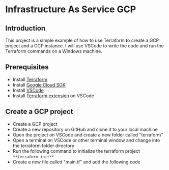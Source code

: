 # Infrastructure As Service GCP

## Introduction
This project is a simple example of how to use Terraform to create a GCP project and a GCP instance.
I will use VSCode to write the code and run the Terraform commands on a Windows machine.

## Prerequisites
- Install [Terraform](https://www.terraform.io/downloads.html)
- Install [Google Cloud SDK](https://cloud.google.com/sdk/docs/install)
- Install [VSCode](https://code.visualstudio.com/download)
- Install [Terraform extension](https://marketplace.visualstudio.com/items?itemName=mauve.terraform) on VSCode

## Create a GCP project
- Create a GCP project
- Create a new repository on GitHub and clone it to your local machine
- Open the project on VSCode and create a new folder called "terraform"
- Open a terminal on VSCode or other terminal window and change into the terraform folder directory
- Run the following command to initialize the terraform project
    ```**terraform init**```
- Create a new file called "main.tf" and add the following code
    ```

